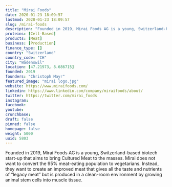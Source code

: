 ```yaml
---
title: "Mirai Foods"
date: 2020-01-23 18:09:57
lastmod: 2020-01-23 18:09:57
slug: /mirai-foods
description: "Founded in 2019, Mirai Foods AG is a young, Switzerland-based biotech start-up that aims to bring Cultured Meat to the masses. Mirai does not want to convert the 95% meat-eating population to vegetarians. Instead, they want to create an improved meat that gives all the taste and nutrients of “legacy meat” but is produced in a clean-room environment by growing animal stem cells into muscle tissue."
proteins: [Cell-Based]
products: [Meat]
business: [Production]
finance_type: []
country: "Switzerland"
country_code: "CH"
city: "Wädenswil"
location: [47.21973, 8.686715]
founded: 2019
founders: "Christoph Mayr"
featured_image: "mirai logo.jpg"
website: https://www.miraifoods.com/
linkedin: https://www.linkedin.com/company/miraifoods/about/
twitter: https://twitter.com/mirai_foods
instagram: 
facebook: 
youtube: 
crunchbase: 
draft: false
pinned: false
homepage: false
weight: 5000
uuid: 5803
---
```

Founded in 2019, Mirai Foods AG is a young, Switzerland-based biotech start-up that aims to bring Cultured Meat to the masses. Mirai does not want to convert the 95% meat-eating population to vegetarians. Instead, they want to create an improved meat that gives all the taste and nutrients of “legacy meat” but is produced in a clean-room environment by growing animal stem cells into muscle tissue.
